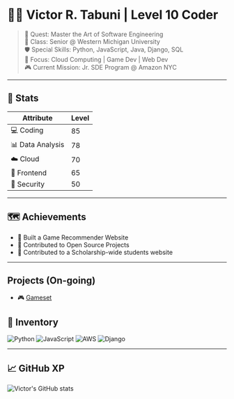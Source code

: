 # 🧙‍♂️ Victor R. Tabuni | Level 10 Coder

> 🎯 Quest: Master the Art of Software Engineering  
> 🏫 Class: Senior @ Western Michigan University  
> 🛡️ Special Skills: Python, JavaScript, Java, Django, SQL    
> 🧠 Focus: Cloud Computing | Game Dev | Web Dev  
> 🎮 Current Mission: Jr. SDE Program @ Amazon NYC  

---

## 🧪 Stats

| Attribute       | Level |
|----------------|-------|
| 💻 Coding       | 85    |
| 📊 Data Analysis | 78    |
| ☁️ Cloud        | 70    |
| 🎨 Frontend     | 65    |
| 🔐 Security     | 50    |

---

## 🗺️ Achievements

- 🥇 Built a Game Recommender Website
- 🧰 Contributed to Open Source Projects
- 🌟 Contributed to a Scholarship-wide students website

---


## Projects (On-going)
- 🎮 [Gameset](https://github.com/rfldn0/gameset)



## 🎒 Inventory

![Python](https://img.shields.io/badge/Python-3776AB?style=for-the-badge&logo=python&logoColor=white)
![JavaScript](https://img.shields.io/badge/JavaScript-F7DF1E?style=for-the-badge&logo=javascript&logoColor=black)
![AWS](https://img.shields.io/badge/AWS-FF9900?style=for-the-badge&logo=amazonaws&logoColor=white)
![Django](https://img.shields.io/badge/Django-092E20?style=for-the-badge&logo=django&logoColor=white)

---

## 📈 GitHub XP

![Victor's GitHub stats](https://github-readme-stats.vercel.app/api?username=victortabuni&show_icons=true&theme=tokyonight)
